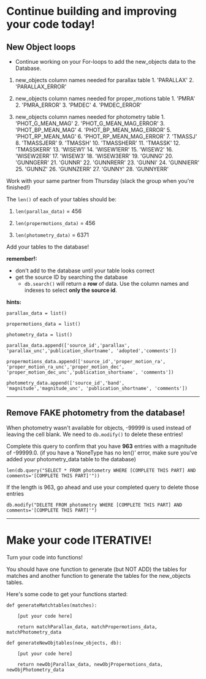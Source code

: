# Continue building and improving your code today!

## New Object loops

 - Continue working on your For-loops to add the new_objects data to the Database.

  1. new_objects column names needed for parallax table
    1. 'PARALLAX'
    2. 'PARALLAX_ERROR'

  2. new_objects column names needed for proper_motions table
    1. 'PMRA'
    2. 'PMRA_ERROR'
    3. 'PMDEC'
    4. 'PMDEC_ERROR'
  3. new_objects column names needed for photometry table
    1. 'PHOT_G_MEAN_MAG'
    2. 'PHOT_G_MEAN_MAG_ERROR'
    3. 'PHOT_BP_MEAN_MAG'
    4. 'PHOT_BP_MEAN_MAG_ERROR'
    5. 'PHOT_RP_MEAN_MAG'
    6. 'PHOT_RP_MEAN_MAG_ERROR'
    7. 'TMASSJ'
    8. 'TMASSJERR'
    9. 'TMASSH'
    10. 'TMASSHERR'
    11. 'TMASSK'
    12. 'TMASSKERR'
    13. 'WISEW1'
    14. 'WISEW1ERR'
    15. 'WISEW2'
    16. 'WISEW2ERR'
    17. 'WISEW3'
    18. 'WISEW3ERR'
    19. 'GUNNG'
    20. 'GUNNGERR'
    21. 'GUNNR'
    22. 'GUNNRERR'
    23. 'GUNNI'
    24. 'GUNNIERR'
    25. 'GUNNZ'
    26. 'GUNNZERR'
    27. 'GUNNY'
    28. 'GUNNYERR'


Work with your same partner from Thursday (slack the group when you're finished!)


The `len()` of each of your tables should be:
  1. `len(parallax_data)` = 456

  2. `len(propermotions_data)` = 456

  3. `len(photometry_data)` = 6371


Add your tables to the database!

**remember!:**
- don't add to the database until your table looks correct
- get the source ID by searching the database
  - `db.search()` will return a **row** of data. Use the column names and indexes to select **only the source id**.

**hints:**

`parallax_data = list()`

`propermotions_data = list()`

`photometry_data = list()`

`parallax_data.append(['source_id','parallax', 'parallax_unc','publication_shortname', 'adopted','comments'])`

`propermotions_data.append(['source_id','proper_motion_ra', 'proper_motion_ra_unc','proper_motion_dec', 'proper_motion_dec_unc','publication_shortname', 'comments'])`

`photometry_data.append(['source_id','band', 'magnitude','magnitude_unc', 'publication_shortname', 'comments'])`


<hr>

## Remove FAKE photometry from the database!

When photometry wasn't available for objects, -99999 is used instead of leaving the cell blank. We need to `db.modify()` to delete these entries!

Complete this query to confirm that you have **963** entries with a magnitude of -99999.0. (if you have a 'NoneType has no len()' error, make sure you've added your photometry_data table to the database)

  `len(db.query("SELECT * FROM photometry WHERE [COMPLETE THIS PART] AND comments='[COMPLETE THIS PART]'"))`

If the length is 963, go ahead and use your completed query to delete those entries

  `db.modify("DELETE FROM photometry WHERE [COMPLETE THIS PART] AND comments='[COMPLETE THIS PART]'")`

<hr>


# Make your code ITERATIVE!

Turn your code into functions!

You should have one function to generate (but NOT ADD) the tables for matches and another function to generate the tables for the new_objects tables.

Here's some code to get your functions started:

`def generateMatchtables(matches):`

`    [put your code here]`

`    return matchParallax_data, matchPropermotions_data, matchPhotometry_data`




`def generateNewObjtables(new_objects, db):`

`    [put your code here]`

`    return newObjParallax_data, newObjPropermotions_data, newObjPhotometry_data`
